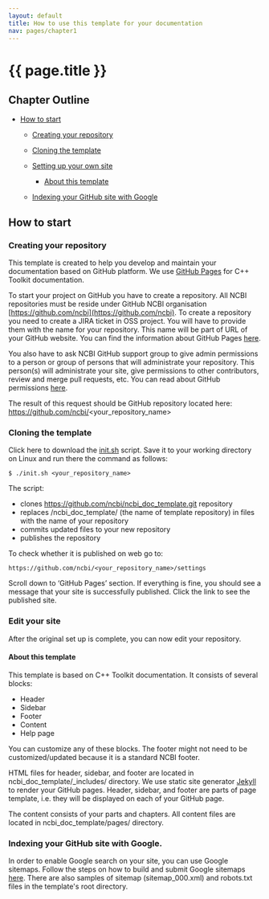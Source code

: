 ```yaml
---
layout: default
title: How to use this template for your documentation
nav: pages/chapter1
---
```



{{ page.title }}
================================================


## Chapter Outline

- [How to start](#chapter1.how_to_start)

  - [Creating your repository](#chapter1.Creating_your_repository)
  
  - [Cloning the template](#chapter1.Cloning_the_template)
  
  - [Setting up your own site](#chapter1.Setting_up_your_own_site)
  
    - [About this template](#chapter1.About_this_template)
    
  - [Indexing your GitHub site with Google](#chapter1.Indexing_your_GitHub_site_with_Google)


<a name="chapter1.how_to_start"></a>

How to start
-------------

<a name="chapter1.Creating_your_repository"></a>

### Creating your repository

This template is created to help you develop and maintain your documentation based on GitHub platform. We use [GitHub Pages](https://pages.github.com/) for C++ Toolkit documentation. 

To start your project on GitHub you have to create a repository. All NCBI repositories must be reside under GitHub NCBI organisation [https://github.com/ncbi](https://github.com/ncbi). To create a repository you need to create a JIRA ticket in OSS project. You will have to provide them with the name for your repository. This name will be part of URL of your GitHub website. You can find the information about GitHub Pages [here](https://help.github.com/en/github/working-with-github-pages/about-github-pages).

You also have to ask NCBI GitHub support group to give admin permissions to a person or group of persons that will administrate your repository. This person(s) will administrate your site, give permissions to other contributors, review and merge pull requests, etc.
You can read about GitHub permissions [here](https://help.github.com/en/github/getting-started-with-github/access-permissions-on-github).

The result of this request should be GitHub repository located here: https://github.com/ncbi/<your_repository_name>

<a name="chapter1.Cloning_the_template"></a>

### Cloning the template

Click here to download the [init.sh](https://ncbi.github.io/ncbi_doc_template/static/init.sh) script. Save it to your working directory on Linux and run there the command as follows:

```
$ ./init.sh <your_repository_name>
```
The script:

  - clones https://github.com/ncbi/ncbi_doc_template.git repository
  - replaces /ncbi_doc_template/ (the name of template repository) in files with the name of your repository
  - commits updated files to your new repository
  - publishes the repository

To check whether it is published on web go to:

```
https://github.com/ncbi/<your_repository_name>/settings
```

Scroll down to ‘GitHub Pages’ section. If everything is fine, you should see a message that your site is successfully published. Click the link to see the published site.

<a name="chapter1.Setting_up_your_own_site"></a>

### Edit your site

After the original set up is complete, you can now edit your repository.


<a name="chapter1.About_this_template"></a>

#### About this template

This template is based on C++ Toolkit documentation. It consists of several blocks:

* Header
* Sidebar
* Footer
* Content
* Help page

You can customize any of these blocks. The footer might not need to be customized/updated because it is a standard NCBI footer.

HTML files for header, sidebar, and footer are located in ncbi_doc_template/_includes/ directory. We use static site generator [Jekyll](https://help.github.com/en/github/working-with-github-pages/setting-up-a-github-pages-site-with-jekyll) to render your GitHub pages. Header, sidebar, and footer are parts of page template, i.e. they will be displayed on each of your GitHub page.

The content consists of your parts and chapters. All content files are located in ncbi_doc_template/pages/ directory.

<a name="chapter1.Indexing_your_GitHub_site_with_Google"></a>

### Indexing your GitHub site with Google.

In order to enable Google search on your site, you can use Google sitemaps. Follow the steps on how to build and submit Google sitemaps [here](https://support.google.com/webmasters/answer/183668?hl=en). There are also samples of sitemap (sitemap_000.xml) and robots.txt files in the template's root directory. 
